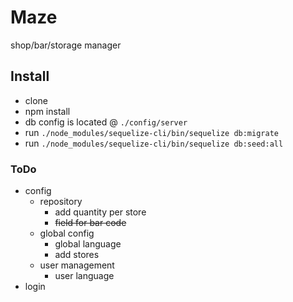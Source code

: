 # Maze
shop/bar/storage manager

## Install

* clone
* npm install
* db config is located @ `./config/server`
* run `./node_modules/sequelize-cli/bin/sequelize db:migrate`
* run `./node_modules/sequelize-cli/bin/sequelize db:seed:all`

### ToDo
- config
  - repository
    - add quantity per store
    - ~~field for bar code~~
  - global config
    - global language
    - add stores
  - user management
    - user language
- login